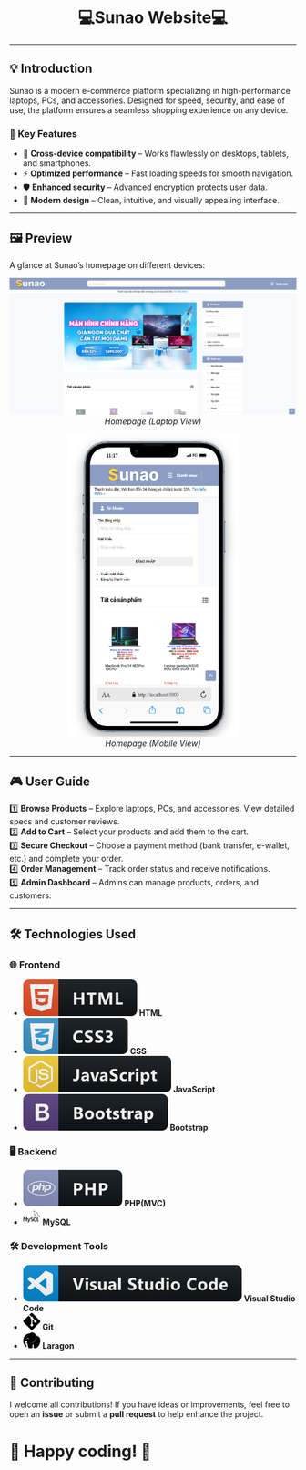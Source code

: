 <p align="center">
  <h1 align="center">💻Sunao Website💻</h1>
</p>

---
## 💡 Introduction  
Sunao is a modern e-commerce platform specializing in high-performance laptops, PCs, and accessories. Designed for speed, security, and ease of use, the platform ensures a seamless shopping experience on any device.

### 🌟 Key Features  
- 📱 **Cross-device compatibility** – Works flawlessly on desktops, tablets, and smartphones.  
- ⚡ **Optimized performance** – Fast loading speeds for smooth navigation.  
- 🛡️ **Enhanced security** – Advanced encryption protects user data.  
- 🎨 **Modern design** – Clean, intuitive, and visually appealing interface.  

---
## 🖼️ Preview  
A glance at Sunao’s homepage on different devices:  

<p align="center">
  <img src="public/img/image_on_pc.png" width="600" alt="Laptop View"/><br/>
  <i>Homepage (Laptop View)</i>
</p>

<p align="center">
  <img src="public/img/image_on_phone.png" width="300" alt="Mobile View"/><br/>
  <i>Homepage (Mobile View)</i>
</p>

---
## 🎮 User Guide  
1️⃣ **Browse Products** – Explore laptops, PCs, and accessories. View detailed specs and customer reviews.  
2️⃣ **Add to Cart** – Select your products and add them to the cart.  
3️⃣ **Secure Checkout** – Choose a payment method (bank transfer, e-wallet, etc.) and complete your order.  
4️⃣ **Order Management** – Track order status and receive notifications.  
5️⃣ **Admin Dashboard** – Admins can manage products, orders, and customers.  

---
## 🛠 Technologies Used
### 🌐 **Frontend**
- <img src="public/img/html.svg"> **HTML**
- <img src="public/img/css3.svg"> **CSS**
- <img src="public/img/js.svg"> **JavaScript**
- <img src="public/img/bootstrap.svg"> **Bootstrap**

### 🖥 **Backend**
- <img src="public/img/php.svg"> **PHP(MVC)**
- <img src="public/img/mysql.svg" width="30" height="30"> **MySQL**

### 🛠 **Development Tools**
- <img src="public/img/visualstudio_code.svg"> **Visual Studio Code**
- <img src="public/img/git.svg" width="30" height="30"> **Git**
- <img src="public/img/laragon.svg" width="30" height="30"> **Laragon**

---
## 🤝 **Contributing**
I welcome all contributions! If you have ideas or improvements, feel free to open an **issue** or submit a **pull request** to help enhance the project.

# 📣 Happy coding! 🚀